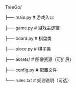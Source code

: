TreeGo/

├── main.py          # 游戏入口

├── game.py          # 游戏主逻辑

├── board.py         # 棋盘类

├── piece.py         # 棋子类

├── assets/          # 图像资源（可扩展）

├── config.py        # 配置文件

└── rules.txt        # 规则说明（可选）
